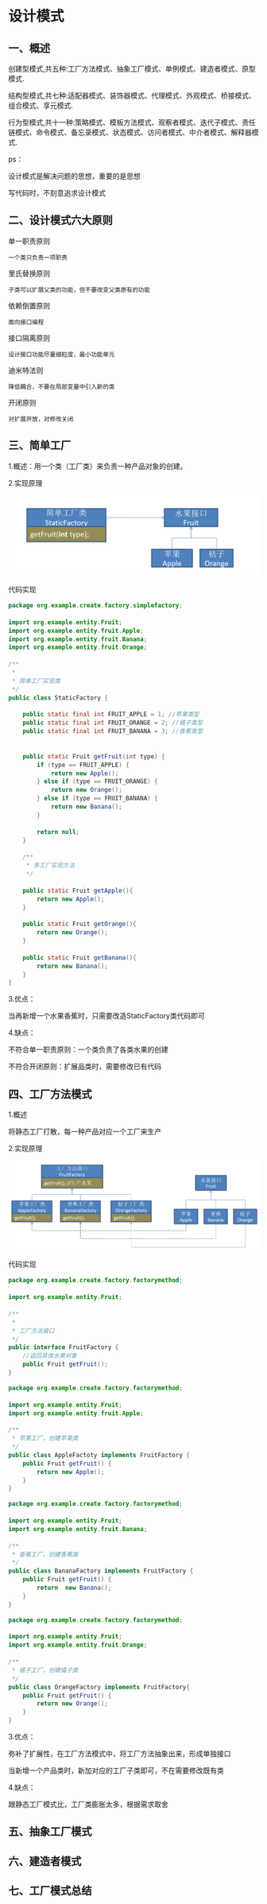 # 设计模式

## 一、概述

创建型模式,共五种:工厂方法模式、抽象工厂模式、单例模式、建造者模式、原型模式.

结构型模式,共七种:适配器模式、装饰器模式、代理模式、外观模式、桥接模式、组合模式、享元模式.

行为型模式,共十一种:策略模式、模板方法模式、观察者模式、迭代子模式、责任链模式、命令模式、备忘录模式、状态模式、访问者模式、中介者模式、解释器模式.



ps：

设计模式是解决问题的思想，重要的是思想

写代码时，不刻意追求设计模式



## 二、设计模式六大原则

单一职责原则

```
一个类只负责一项职责
```

里氏替换原则

```
子类可以扩展父类的功能，但不要改变父类原有的功能
```

依赖倒置原则

```
面向接口编程
```

接口隔离原则

```
设计接口功能尽量细粒度，最小功能单元
```

迪米特法则

```
降低耦合，不要在局部变量中引入新的类
```

开闭原则

```
对扩展开放，对修改关闭
```



## 三、简单工厂

1.概述：用一个类（工厂类）来负责一种产品对象的创建。

2.实现原理

![image-20200715121556259](./%E8%AE%BE%E8%AE%A1%E6%A8%A1%E5%BC%8F.assets/image-20200715121556259.png)

代码实现

```java
package org.example.create.factory.simplefactory;

import org.example.entity.Fruit;
import org.example.entity.fruit.Apple;
import org.example.entity.fruit.Banana;
import org.example.entity.fruit.Orange;

/**
 *
 * 简单工厂实现类
 */
public class StaticFactory {

    public static final int FRUIT_APPLE = 1; //苹果类型
    public static final int FRUIT_ORANGE = 2; //橘子类型
    public static final int FRUIT_BANANA = 3; //香蕉类型


    public static Fruit getFruit(int type) {
        if (type == FRUIT_APPLE) {
            return new Apple();
        } else if (type == FRUIT_ORANGE) {
            return new Orange();
        } else if (type == FRUIT_BANANA) {
            return new Banana();
        }

        return null;
    }

    /**
     * 多工厂实现方法
     */

    public static Fruit getApple(){
        return new Apple();
    }

    public static Fruit getOrange(){
        return new Orange();
    }

    public static Fruit getBanana(){
        return new Banana();
    }
}

```



3.优点：

当再新增一个水果香蕉时，只需要改造StaticFactory类代码即可



4.缺点：

不符合单一职责原则：一个类负责了各类水果的创建

不符合开闭原则：扩展品类时，需要修改已有代码



## 四、工厂方法模式

1.概述

将静态工厂打散，每一种产品对应一个工厂来生产

2.实现原理

![image-20200715125046509](%E8%AE%BE%E8%AE%A1%E6%A8%A1%E5%BC%8F.assets/image-20200715125046509.png)

代码实现

```java
package org.example.create.factory.factorymethod;

import org.example.entity.Fruit;

/**
 *
 * 工厂方法接口
 */
public interface FruitFactory {
    //返回具体水果对象
    public Fruit getFruit();
}

```



```java
package org.example.create.factory.factorymethod;

import org.example.entity.Fruit;
import org.example.entity.fruit.Apple;

/**
 * 苹果工厂，创建苹果类
 */
public class AppleFactoty implements FruitFactory {
    public Fruit getFruit() {
        return new Apple();
    }
}

```



```java
package org.example.create.factory.factorymethod;

import org.example.entity.Fruit;
import org.example.entity.fruit.Banana;

/**
 * 香蕉工厂，创建香蕉类
 */
public class BananaFactory implements FruitFactory {
    public Fruit getFruit() {
        return  new Banana();
    }
}

```



```java
package org.example.create.factory.factorymethod;

import org.example.entity.Fruit;
import org.example.entity.fruit.Orange;

/**
 * 橘子工厂，创建橘子类
 */
public class OrangeFactory implements FruitFactory{
    public Fruit getFruit() {
        return new Orange();
    }
}

```



3.优点：

弥补了扩展性，在工厂方法模式中，将工厂方法抽象出来，形成单独接口

当新增一个产品类时，新加对应的工厂子类即可，不在需要修改既有类



4.缺点：

跟静态工厂模式比，工厂类膨胀太多，根据需求取舍



## 五、抽象工厂模式



## 六、建造者模式

 

## 七、工厂模式总结

 